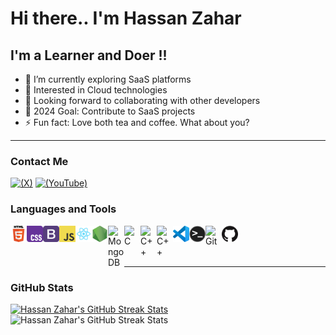 # Hi there.. I'm Hassan Zahar

## I'm a Learner and Doer !!

- 🌱 I’m currently exploring SaaS platforms
- 👀 Interested in Cloud technologies
- 👯 Looking forward to collaborating with other developers
- 🥅 2024 Goal: Contribute to SaaS projects
- ⚡ Fun fact: Love both tea and coffee. What about you?

---

### Contact Me

[![(X)](https://img.shields.io/badge/Twitter-@HZaharR-9cf.svg?&style=for-the-badge&logo=X)](https://twitter.com/hzaharr)
[![(YouTube)](https://img.shields.io/badge/YouTube-@HZaharR-9cf.svg?&style=for-the-badge&logo=Youtube)](https://www.youtube.com/@hzaharr)
<br />

### Languages and Tools

<img align="left" alt="HTML5" width="26px" src="https://raw.githubusercontent.com/github/explore/80688e429a7d4ef2fca1e82350fe8e3517d3494d/topics/html/html.png" />
<img align="left" alt="CSS3" width="26px" src="https://raw.githubusercontent.com/github/explore/80688e429a7d4ef2fca1e82350fe8e3517d3494d/topics/css/css.png" />
<img align="left" alt="CSS3" width="26px" src="https://raw.githubusercontent.com/github/explore/80688e429a7d4ef2fca1e82350fe8e3517d3494d/topics/bootstrap/bootstrap.png" />
<img align="left" alt="JavaScript" width="26px" src="https://raw.githubusercontent.com/github/explore/80688e429a7d4ef2fca1e82350fe8e3517d3494d/topics/javascript/javascript.png" />
<img align="left" alt="React" width="26px" src="https://raw.githubusercontent.com/github/explore/80688e429a7d4ef2fca1e82350fe8e3517d3494d/topics/react/react.png" />
<img align="left" alt="Node.js" width="26px" src="https://raw.githubusercontent.com/github/explore/80688e429a7d4ef2fca1e82350fe8e3517d3494d/topics/nodejs/nodejs.png" />
<img align="left" alt="MongoDB" width="26px" src="https://github.com/mongodb-js/leaf/blob/master/dist/mongodb-leaf_128x128.png" />
<img align="left" alt="C" width="26px" src="https://raw.githubusercontent.com/jmnote/z-icons/master/svg/c.svg" />
<img align="left" alt="C++" width="26px" src="https://raw.githubusercontent.com/jmnote/z-icons/master/svg/cpp.svg" />
<img align="left" alt="C++" width="26px" src="https://raw.githubusercontent.com/jmnote/z-icons/master/svg/csharp.svg" />
<img align="left" alt="Visual Studio Code" width="26px" src="https://raw.githubusercontent.com/github/explore/80688e429a7d4ef2fca1e82350fe8e3517d3494d/topics/visual-studio-code/visual-studio-code.png" />
<img align="left" alt="Terminal" width="26px" src="https://raw.githubusercontent.com/github/explore/80688e429a7d4ef2fca1e82350fe8e3517d3494d/topics/terminal/terminal.png" />
<img align="left" alt="Git" width="26px" src="https://raw.githubusercontent.com/jmnote/z-icons/master/svg/git.svg" />
<img align="left" alt="GitHub" width="26px" src="https://raw.githubusercontent.com/github/explore/78df643247d429f6cc873026c0622819ad797942/topics/github/github.png" />
<br />
<br />
<br />
<hr />

### GitHub Stats

<!-- ![Hassan Zahar's GitHub Stats](https://github-readme-stats.vercel.app/api?username=h-zahar&count_private=true) -->
<!-- ![Hassan Zahar's Profile Views](https://gpvc.arturio.dev/h-zahar)<br /> -->
<!-- ![Hassan Zahar's Top Languages](https://h-zahar-readme-stats.vercel.app/api/top-langs/?username=h-zahar) -->
[![Hassan Zahar's GitHub Streak Stats](https://awesome-github-stats.azurewebsites.net/user-stats/h-zahar?cardType=level-alternate&showIcons=false&preferLogin=false&Title=FB8C00&Ring=FB8C00)](https://git.io/awesome-stats-card)<br />
![Hassan Zahar's GitHub Streak Stats](https://github-readme-streak-stats-peach.vercel.app?user=h-zahar)
<!-- ![Hassan Zahar's GitHub Streak Stats](https://github-readme-streak-stats.herokuapp.com/?user=h-zahar) >

<!-- <details>
<summary>
  <strong>Activity Graph</strong>
</summary><br />

![Hassan Zahar's GitHub Activity Graph](https://github-activity-graph-deploy.herokuapp.com/graph?username=h-zahar)

</details> -->
<!-- <br /> -->

